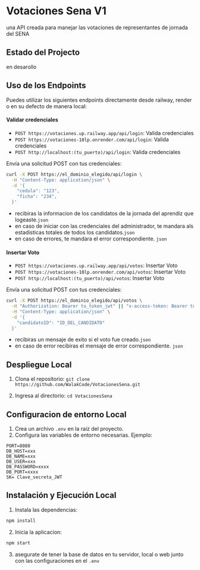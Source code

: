 
# Votaciones Sena  V1

una API creada para manejar las votaciones de representantes de jornada del SENA 

## Estado del Projecto 

en desarollo 


## Uso de los Endpoints

Puedes utilizar los siguientes endpoints directamente desde railway, render o en su defecto de manera local:


#### Validar credenciales
- `POST https://votaciones.up.railway.app/api/login`: Valida credenciales
- `POST https://votaciones-10lp.onrender.com/api/login`: Valida credenciales
- `POST http://localhost:(tu_puerto)/api/login`: Valida credenciales



Envía una solicitud POST con tus credenciales:
```bash
curl -X POST https://el_dominio_elegido/api/login \
  -H "Content-Type: application/json" \
  -d '{
    "cedula": "123",
    "ficha": "234",
  }'
```
- recibiras la informacion de los candidatos de la jornada del aprendiz que logeaste.`json`
- en caso de iniciar con las credenciales del administrador, te mandara als estadisticas totales de todos los candidatos.`json`
- en caso de errores, te mandara el error correspondiente. `json`
 

#### Insertar Voto
- `POST https://votaciones.up.railway.app/api/votos`: Insertar Voto
- `POST https://votaciones-10lp.onrender.com/api/votos`: Insertar Voto
- `POST http://localhost:(tu_puerto)/api/votos`: Insertar Voto


Envía una solicitud POST con tus credenciales:
```bash
curl -X POST https://el_dominio_elegido/api/votos \
  -H "Authorization: Bearer tu_token_jwt" || "x-access-token: Bearer tu_token_jwt" \
  -H "Content-Type: application/json" \
  -d '{
    "candidatoID": "ID_DEL_CANDIDATO"
  }'
```
- recibiras un mensaje de exito si el voto fue creado.`json`
- en caso de error recibiras el mensaje de error correspondiente. `json`

## Despliegue Local 

1. Clona el repositorio: `git clone https://github.com/WalakCode/VotacionesSena.git`

2. Ingresa al directorio: `cd VotacionesSena`


## Configuracion de entorno Local

1. Crea un archivo `.env` en la raíz del proyecto.
2. Configura las variables de entorno necesarias. Ejemplo:

```env
PORT=8080
DB_HOST=xxx
DB_NAME=xxx
DB_USER=xxx
DB_PASSWORD=xxxx
DB_PORT=xxxx
SK= Clave_secreta_JWT

```

## Instalación y Ejecución Local

1. Instala las dependencias:

```bash
npm install
```
2. Inicia la aplicacion:

```bash
npm start
```

3. asegurate de tener la base de datos en tu servidor, local o web junto con las configuraciones en el `.env`





